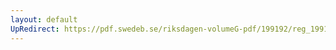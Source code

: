 ```yaml
---
layout: default
UpRedirect: https://pdf.swedeb.se/riksdagen-volumeG-pdf/199192/reg_199192/reg_199192_0990.pdf
---
```

